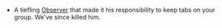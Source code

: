 - A tiefling [Observer]([[Observers]]) that made it his responsibility to keep tabs on your group. We've since killed him.